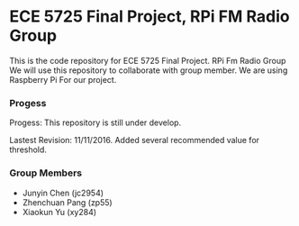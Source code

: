 
ECE 5725 Final Project, RPi FM Radio Group 
==========================================================================

This is the code repository for ECE 5725 Final Project. RPi Fm Radio Group
We will use this repository to collaborate with group member. We are using
Raspberry Pi For our project.

### Progess

Progess: This repository is still under develop.

Lastest Revision: 11/11/2016. Added several recommended value for threshold.

### Group Members

 * Junyin Chen    (jc2954)
 * Zhenchuan Pang (zp55)
 * Xiaokun Yu     (xy284)
